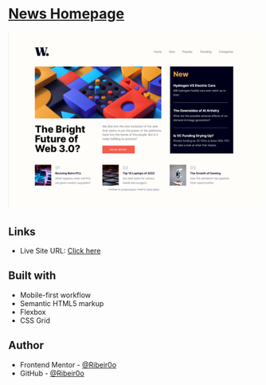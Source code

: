 # [News Homepage](https://news-homepage-green.vercel.app/)

![Final version](./design/Screenshot.png)

## Links

- Live Site URL: [Click here](https://news-homepage-green.vercel.app/)

## Built with

- Mobile-first workflow
- Semantic HTML5 markup
- Flexbox
- CSS Grid

## Author

- Frontend Mentor - [@Ribeir0o](https://www.frontendmentor.io/profile/Ribeir0o)
- GitHub - [@Ribeir0o](https://github.com/Ribeir0o/)
